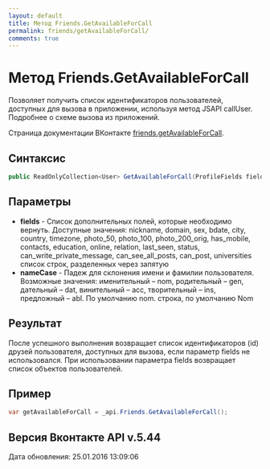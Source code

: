 ```yaml
---
layout: default
title: Метод Friends.GetAvailableForCall
permalink: friends/getAvailableForCall/
comments: true
---
```

# Метод Friends.GetAvailableForCall
Позволяет получить список идентификаторов пользователей, доступных для вызова в приложении, используя метод JSAPI callUser. 
Подробнее о схеме вызова из приложений.

Страница документации ВКонтакте [friends.getAvailableForCall](https://vk.com/dev/friends.getAvailableForCall).

## Синтаксис
``` csharp
public ReadOnlyCollection<User> GetAvailableForCall(ProfileFields fields, NameCase nameCase)
```

## Параметры
+ **fields** - Список дополнительных полей, которые необходимо вернуть. 
Доступные значения: nickname, domain, sex, bdate, city, country, timezone, photo_50, photo_100, photo_200_orig, has_mobile, contacts, education, online, relation, last_seen, status, can_write_private_message, can_see_all_posts, can_post, universities список строк, разделенных через запятую
+ **nameCase** - Падеж для склонения имени и фамилии пользователя. Возможные значения: именительный – nom, родительный – gen, дательный – dat, винительный – acc, творительный – ins, предложный – abl. По умолчанию nom. строка, по умолчанию Nom

## Результат
После успешного выполнения возвращает список идентификаторов (id) друзей пользователя, доступных для вызова, если параметр fields не использовался. 
При использовании параметра fields  возвращает список объектов пользователей.

## Пример
``` csharp
var getAvailableForCall = _api.Friends.GetAvailableForCall();
```

## Версия Вконтакте API v.5.44
Дата обновления: 25.01.2016 13:09:06
